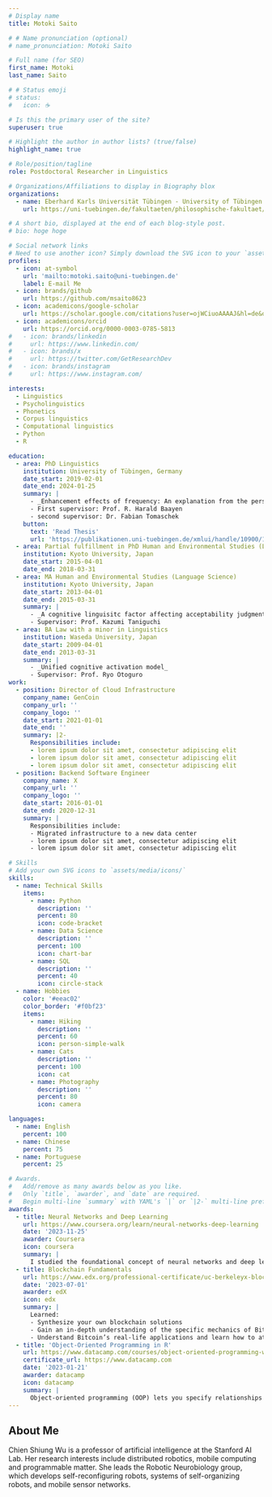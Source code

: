 ```yaml
---
# Display name
title: Motoki Saito

# # Name pronunciation (optional)
# name_pronunciation: Motoki Saito

# Full name (for SEO)
first_name: Motoki
last_name: Saito

# # Status emoji
# status:
#   icon: ☕️

# Is this the primary user of the site?
superuser: true

# Highlight the author in author lists? (true/false)
highlight_name: true

# Role/position/tagline
role: Postdoctoral Researcher in Linguistics

# Organizations/Affiliations to display in Biography blox
organizations:
  - name: Eberhard Karls Universität Tübingen - University of Tübingen
    url: https://uni-tuebingen.de/fakultaeten/philosophische-fakultaet/fachbereiche/neuphilologie/seminar-fuer-sprachwissenschaft/arbeitsbereiche/quantitative-linguistik/mitarbeiter/motoki-saito/

# A short bio, displayed at the end of each blog-style post.
# bio: hoge hoge

# Social network links
# Need to use another icon? Simply download the SVG icon to your `assets/media/icons/` folder.
profiles:
  - icon: at-symbol
    url: 'mailto:motoki.saito@uni-tuebingen.de'
    label: E-mail Me
  - icon: brands/github
    url: https://github.com/msaito8623
  - icon: academicons/google-scholar
    url: https://scholar.google.com/citations?user=ojWCiuoAAAAJ&hl=de&oi=sra
  - icon: academicons/orcid
    url: https://orcid.org/0000-0003-0785-5813
#   - icon: brands/linkedin
#     url: https://www.linkedin.com/
#   - icon: brands/x
#     url: https://twitter.com/GetResearchDev
#   - icon: brands/instagram
#     url: https://www.instagram.com/

interests:
  - Linguistics
  - Psycholinguistics
  - Phonetics
  - Corpus linguistics
  - Computational linguistics
  - Python
  - R

education:
  - area: PhD Linguistics
    institution: University of Tübingen, Germany
    date_start: 2019-02-01
    date_end: 2024-01-25
    summary: |
      - _Enhancement effects of frequency: An explanation from the perspective of Discriminative Learning_
      - First supervisor: Prof. R. Harald Baayen
      - second supervisor: Dr. Fabian Tomaschek
    button:
      text: 'Read Thesis'
      url: 'https://publikationen.uni-tuebingen.de/xmlui/handle/10900/149848'
  - area: Partial fulfillment in PhD Human and Environmental Studies (Language Science)
    institution: Kyoto University, Japan
    date_start: 2015-04-01
    date_end: 2018-03-31
  - area: MA Human and Environmental Studies (Language Science)
    institution: Kyoto University, Japan
    date_start: 2013-04-01
    date_end: 2015-03-31
    summary: |
      - _A cognitive linguisitc factor affecting acceptability judgment: An investigation from a perspective of Cognitive Grammar_ (\*Written in Japanese)
      - Supervisor: Prof. Kazumi Taniguchi
  - area: BA Law with a minor in Linguistics
    institution: Waseda University, Japan
    date_start: 2009-04-01
    date_end: 2013-03-31
    summary: |
      - _Unified cognitive activation model_
      - Supervisor: Prof. Ryo Otoguro
work:
  - position: Director of Cloud Infrastructure
    company_name: GenCoin
    company_url: ''
    company_logo: ''
    date_start: 2021-01-01
    date_end: ''
    summary: |2-
      Responsibilities include:
      - lorem ipsum dolor sit amet, consectetur adipiscing elit
      - lorem ipsum dolor sit amet, consectetur adipiscing elit
      - lorem ipsum dolor sit amet, consectetur adipiscing elit
  - position: Backend Software Engineer
    company_name: X
    company_url: ''
    company_logo: ''
    date_start: 2016-01-01
    date_end: 2020-12-31
    summary: |
      Responsibilities include:
      - Migrated infrastructure to a new data center
      - lorem ipsum dolor sit amet, consectetur adipiscing elit
      - lorem ipsum dolor sit amet, consectetur adipiscing elit

# Skills
# Add your own SVG icons to `assets/media/icons/`
skills:
  - name: Technical Skills
    items:
      - name: Python
        description: ''
        percent: 80
        icon: code-bracket
      - name: Data Science
        description: ''
        percent: 100
        icon: chart-bar
      - name: SQL
        description: ''
        percent: 40
        icon: circle-stack
  - name: Hobbies
    color: '#eeac02'
    color_border: '#f0bf23'
    items:
      - name: Hiking
        description: ''
        percent: 60
        icon: person-simple-walk
      - name: Cats
        description: ''
        percent: 100
        icon: cat
      - name: Photography
        description: ''
        percent: 80
        icon: camera

languages:
  - name: English
    percent: 100
  - name: Chinese
    percent: 75
  - name: Portuguese
    percent: 25

# Awards.
#   Add/remove as many awards below as you like.
#   Only `title`, `awarder`, and `date` are required.
#   Begin multi-line `summary` with YAML's `|` or `|2-` multi-line prefix and indent 2 spaces below.
awards:
  - title: Neural Networks and Deep Learning
    url: https://www.coursera.org/learn/neural-networks-deep-learning
    date: '2023-11-25'
    awarder: Coursera
    icon: coursera
    summary: |
      I studied the foundational concept of neural networks and deep learning. By the end, I was familiar with the significant technological trends driving the rise of deep learning; build, train, and apply fully connected deep neural networks; implement efficient (vectorized) neural networks; identify key parameters in a neural network’s architecture; and apply deep learning to your own applications.
  - title: Blockchain Fundamentals
    url: https://www.edx.org/professional-certificate/uc-berkeleyx-blockchain-fundamentals
    date: '2023-07-01'
    awarder: edX
    icon: edx
    summary: |
      Learned:
      - Synthesize your own blockchain solutions
      - Gain an in-depth understanding of the specific mechanics of Bitcoin
      - Understand Bitcoin’s real-life applications and learn how to attack and destroy Bitcoin, Ethereum, smart contracts and Dapps, and alternatives to Bitcoin’s Proof-of-Work consensus algorithm
  - title: 'Object-Oriented Programming in R'
    url: https://www.datacamp.com/courses/object-oriented-programming-with-s3-and-r6-in-r
    certificate_url: https://www.datacamp.com
    date: '2023-01-21'
    awarder: datacamp
    icon: datacamp
    summary: |
      Object-oriented programming (OOP) lets you specify relationships between functions and the objects that they can act on, helping you manage complexity in your code. This is an intermediate level course, providing an introduction to OOP, using the S3 and R6 systems. S3 is a great day-to-day R programming tool that simplifies some of the functions that you write. R6 is especially useful for industry-specific analyses, working with web APIs, and building GUIs.
---
```


## About Me

Chien Shiung Wu is a professor of artificial intelligence at the Stanford AI Lab. Her research interests include distributed robotics, mobile computing and programmable matter. She leads the Robotic Neurobiology group, which develops self-reconfiguring robots, systems of self-organizing robots, and mobile sensor networks.
